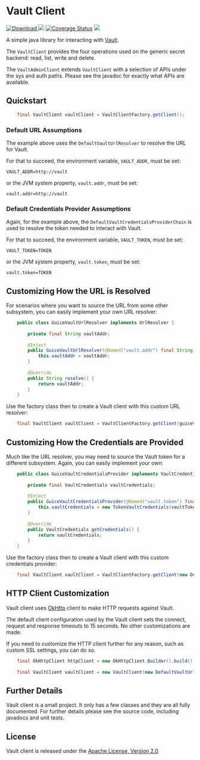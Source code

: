 # Vault Client

[ ![Download](https://api.bintray.com/packages/nike/maven/vault-client/images/download.svg) ](https://bintray.com/nike/maven/vault-client/_latestVersion)
[![][travis img]][travis]
[![Coverage Status](https://coveralls.io/repos/github/Nike-Inc/java-vault-client/badge.svg?branch=master)](https://coveralls.io/github/Nike-Inc/java-vault-client?branch=master)
[![][license img]][license]

<a name="overview"></a>
A simple java library for interacting with [Vault](https://www.vaultproject.io/).

The `VaultClient` provides the four operations used on the generic secret backend: read, list, write and delete.

The `VaultAdminClient` extends `VaultClient` with a selection of APIs under the sys and auth paths.  Please see the javadoc for exactly what APIs are available.

<a name="quickstart"></a>
## Quickstart

``` java
    final VaultClient vaultClient = VaultClientFactory.getClient();
```

### Default URL Assumptions

The example above uses the `DefaultVaultUrlResolver` to resolve the URL for Vault.

For that to succeed, the environment variable, `VAULT_ADDR`, must be set:

    VAULT_ADDR=http://vault

or the JVM system property, `vault.addr`, must be set:

    vault.addr=http://vault

### Default Credentials Provider Assumptions

Again, for the example above, the `DefaultVaultCredentialsProviderChain` is used to resolve the token needed to interact with Vault.

For that to succeed, the environment variable, `VAULT_TOKEN`, must be set:

    VAULT_TOKEN=TOKEN

or the JVM system property, `vault.token`, must be set:

    vault.token=TOKEN

## Customizing How the URL is Resolved

For scenarios where you want to source the URL from some other subsystem, you can easily implement your own URL resolver:

``` java
    public class GuiceVaultUrlResolver implements UrlResolver {
    
        private final String vaultAddr;
    
        @Inject
        public GuiceVaultUrlResolver(@Named("vault.addr") final String vaultAddr) {
            this.vaultAddr = vaultAddr;
        }
    
        @Override
        public String resolve() {
            return vaultAddr;
        }
    }
```

Use the factory class then to create a Vault client with this custom URL resolver:

``` java
    final VaultClient vaultClient = VaultClientFactory.getClient(guiceVaultUrlResolver);
```

## Customizing How the Credentials are Provided

Much like the URL resolver, you may need to source the Vault token for a different subsystem.  Again, you can easily implement your own:

``` java
    public class GuiceVaultCredentialsProvider implements VaultCredentialsProvider {
        
        private final VaultCredentials vaultCredentials;
        
        @Inject
        public GuiceVaultCredentialsProvider(@Named("vault.token") final String vaultToken) {
            this.vaultCredentials = new TokenVaultCredentials(vaultToken);
        }
        
        @Override
        public VaultCredentials getCredentials() {
            return vaultCredentials;
        }
    }
```

Use the factory class then to create a Vault client with this custom credentials provider:

``` java
    final VaultClient vaultClient = VaultClientFactory.getClient(new DefaultVaultUrlResolver(), guiceVaultCredentialsProvder);
```

## HTTP Client Customization

Vault client uses [OkHttp](http://square.github.io/okhttp/) client to make HTTP requests against Vault.

The default client configuration used by the Vault client sets the connect, request and response timeouts to 15 seconds.  No other customizations are made.

If you need to customize the HTTP client further for any reason, such as custom SSL settings, you can do so.

``` java
    final OkHttpClient httpClient = new OkHttpClient.Builder().build();
    
    final VaultClient vaultClient = new VaultClient(new DefaultVaultUrlResolver(), new DefaultVaultCredentialsProviderChain(), httpClient);
```

## Further Details

Vault client is a small project. It only has a few classes and they are all fully documented. For further details please see the source code, including javadocs and unit tests.

<a name="license"></a>
## License

Vault client is released under the [Apache License, Version 2.0](http://www.apache.org/licenses/LICENSE-2.0)

[travis]:https://travis-ci.org/Nike-Inc/java-vault-client
[travis img]:https://api.travis-ci.org/Nike-Inc/java-vault-client.svg?branch=master

[license]:LICENSE.txt
[license img]:https://img.shields.io/badge/License-Apache%202-blue.svg

[toc]:#table_of_contents
